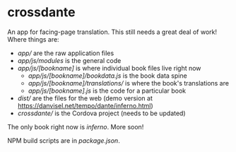 # crossdante

An app for facing-page translation. This still needs a great deal of work! Where things are:

 * _app/_ are the raw application files
  * _app/js/modules_ is the general code
  * _app/js/[bookname]_ is where individual book files live right now
	 * _app/js/[bookname]/bookdata.js_ is the book data spine
	 * _app/js/[bookname]/translations/_ is where the book's translations are
	 * _app/js/[bookname].js_ is the code for a particular book
 * _dist/_ are the files for the web (demo version at https://danvisel.net/tempo/dante/inferno.html)
 * _crossdante/_ is the Cordova project (needs to be updated)

The only book right now is _inferno_. More soon!

NPM build scripts are in _package.json_.
